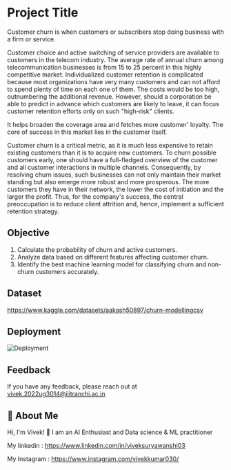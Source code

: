 # Project Title 

Customer churn is when customers or subscribers stop doing business with a firm or service.

Customer choice and active switching of service providers are available to customers in the telecom industry. The average rate of annual churn among telecommunication businesses is from 15 to 25 percent in this highly competitive market. Individualized customer retention is complicated because most organizations have very many customers and can not afford to spend plenty of time on each one of them. The costs would be too high, outnumbering the additional revenue. However, should a corporation be able to predict in advance which customers are likely to leave, it can focus customer retention efforts only on such "high-risk" clients.

It helps broaden the coverage area and fetches more customer' loyalty. The core of success in this market lies in the customer itself.

Customer churn is a critical metric, as it is much less expensive to retain existing customers than it is to acquire new customers. To churn possible customers early, one should have a full-fledged overview of the customer and all customer interactions in multiple channels. Consequently, by resolving churn issues, such businesses can not only maintain their market standing but also emerge more robust and more prosperous. The more customers they have in their network, the lower the cost of initiation and the larger the profit. Thus, for the company's success, the central preoccupation is to reduce client attrition and, hence, implement a sufficient retention strategy.
## Objective


1) Calculate the probability of churn and active customers.
2) Analyze data based on different features affecting customer churn.
3) Identify the best machine learning model for classifying churn and non-churn customers accurately.
## Dataset

https://www.kaggle.com/datasets/aakash50897/churn-modellingcsv
## Deployment
![Deployment](https://github.com/VivekSuryavanshi03/ANN_churn_pred/assets/123765890/e9a8299a-5d83-44e8-b5d6-884c5dc17849)

## Feedback

If you have any feedback, please reach out at vivek.2022ug3014@iiitranchi.ac.in
## 🚀 About Me

Hi, I'm Vivek! 👋
I am an AI Enthusiast and Data science & ML practitioner

My linkedin : https://www.linkedin.com/in/viveksuryawanshi03 


My Instagram : https://www.instagram.com/vivekkumar030/






